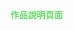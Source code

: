  <a href="https://alfo0924.github.io/Error404Description/"  style="text-decoration: none ; list-style-type: none  ; color:rgba(3,206,7,0.92); "  > 作品說明頁面 </a>
